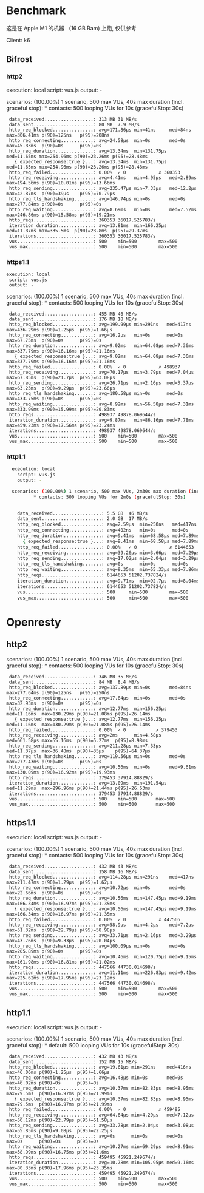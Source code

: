# Benchmark

这是在 Apple M1 的机器 （16 GB Ram) 上跑, 仅供参考

Client: k6

## Bifrost

### http2

  execution: local
     script: vus.js
     output: -

  scenarios: (100.00%) 1 scenario, 500 max VUs, 40s max duration (incl. graceful stop):
           * contacts: 500 looping VUs for 10s (gracefulStop: 30s)

     data_received..................: 313 MB 31 MB/s
     data_sent......................: 80 MB  7.9 MB/s
     http_req_blocked...............: avg=171.86µs min=41ns     med=84ns    max=306.41ms p(90)=125ns   p(95)=208ns  
     http_req_connecting............: avg=24.58µs  min=0s       med=0s      max=45.83ms  p(90)=0s      p(95)=0s     
     http_req_duration..............: avg=13.34ms  min=131.75µs med=11.65ms max=254.96ms p(90)=23.26ms p(95)=28.48ms
       { expected_response:true }...: avg=13.34ms  min=131.75µs med=11.65ms max=254.96ms p(90)=23.26ms p(95)=28.48ms
     http_req_failed................: 0.00%  ✓ 0            ✗ 360353
     http_req_receiving.............: avg=4.41ms   min=4.95µs   med=2.89ms  max=194.56ms p(90)=10.01ms p(95)=13.66ms
     http_req_sending...............: avg=235.47µs min=7.33µs   med=12.2µs  max=42.87ms  p(90)=39µs    p(95)=70.79µs
     http_req_tls_handshaking.......: avg=146.74µs min=0s       med=0s      max=277.84ms p(90)=0s      p(95)=0s     
     http_req_waiting...............: avg=8.69ms   min=0s       med=7.52ms  max=246.86ms p(90)=15.58ms p(95)=19.21ms
     http_reqs......................: 360353 36017.525783/s
     iteration_duration.............: avg=13.81ms  min=166.25µs med=11.87ms max=335.5ms  p(90)=23.8ms  p(95)=29.37ms
     iterations.....................: 360353 36017.525783/s
     vus............................: 500    min=500        max=500 
     vus_max........................: 500    min=500        max=500

### https1.1

    execution: local
     script: vus.js
     output: -

  scenarios: (100.00%) 1 scenario, 500 max VUs, 40s max duration (incl. graceful stop):
           * contacts: 500 looping VUs for 10s (gracefulStop: 30s)

     data_received..................: 455 MB 46 MB/s
     data_sent......................: 176 MB 18 MB/s
     http_req_blocked...............: avg=199.99µs min=291ns   med=417ns  max=436.29ms p(90)=1.25µs  p(95)=1.66µs 
     http_req_connecting............: avg=16.2µs   min=0s      med=0s     max=67.75ms  p(90)=0s      p(95)=0s     
     http_req_duration..............: avg=9.02ms   min=64.08µs med=7.36ms max=337.79ms p(90)=16.16ms p(95)=21.16ms
       { expected_response:true }...: avg=9.02ms   min=64.08µs med=7.36ms max=337.79ms p(90)=16.16ms p(95)=21.16ms
     http_req_failed................: 0.00%  ✓ 0            ✗ 498937
     http_req_receiving.............: avg=70.17µs  min=3.79µs  med=7.04µs max=67.85ms  p(90)=21.7µs  p(95)=63.08µs
     http_req_sending...............: avg=26.71µs  min=2.16µs  med=3.37µs max=63.23ms  p(90)=9.29µs  p(95)=23.66µs
     http_req_tls_handshaking.......: avg=180.58µs min=0s      med=0s     max=433.75ms p(90)=0s      p(95)=0s     
     http_req_waiting...............: avg=8.92ms   min=56.58µs med=7.31ms max=333.99ms p(90)=15.99ms p(95)=20.83ms
     http_reqs......................: 498937 49878.069644/s
     iteration_duration.............: avg=9.87ms   min=86.16µs med=7.78ms max=459.23ms p(90)=17.56ms p(95)=23.24ms
     iterations.....................: 498937 49878.069644/s
     vus............................: 500    min=500        max=500 
     vus_max........................: 500    min=500        max=500 

### http1.1

```sh
  execution: local
    script: vus.js
    output: -

  scenarios: (100.00%) 1 scenario, 500 max VUs, 2m30s max duration (incl. graceful stop):
          * contacts: 500 looping VUs for 2m0s (gracefulStop: 30s)


    data_received..................: 5.5 GB  46 MB/s
    data_sent......................: 2.0 GB  17 MB/s
    http_req_blocked...............: avg=2.59µs  min=250ns   med=417ns  max=228.61ms p(75)=666ns   p(95)=1.62µs  p(99)=3.79µs   count=6144653
    http_req_connecting............: avg=402ns   min=0s      med=0s     max=38.47ms  p(75)=0s      p(95)=0s      p(99)=0s       count=6144653
    http_req_duration..............: avg=9.41ms  min=68.58µs med=7.89ms max=339.52ms p(75)=10.93ms p(95)=20.17ms p(99)=34.7ms   count=6144653
      { expected_response:true }...: avg=9.41ms  min=68.58µs med=7.89ms max=339.52ms p(75)=10.93ms p(95)=20.17ms p(99)=34.7ms   count=6144653
    http_req_failed................: 0.00%   ✓ 0            ✗ 6144653
    http_req_receiving.............: avg=39.26µs min=3.66µs  med=7.29µs max=240.51ms p(75)=9.58µs  p(95)=29.54µs p(99)=132.41µs count=6144653
    http_req_sending...............: avg=17.02µs min=2.04µs  med=3.29µs max=245.91ms p(75)=4.62µs  p(95)=11.91µs p(99)=58.91µs  count=6144653
    http_req_tls_handshaking.......: avg=0s      min=0s      med=0s     max=0s       p(75)=0s      p(95)=0s      p(99)=0s       count=6144653
    http_req_waiting...............: avg=9.35ms  min=55.33µs med=7.86ms max=337.02ms p(75)=10.89ms p(95)=19.99ms p(99)=34.28ms  count=6144653
    http_reqs......................: 6144653 51202.737824/s
    iteration_duration.............: avg=9.71ms  min=92.7µs  med=8.04ms max=339.56ms p(75)=11.18ms p(95)=21.18ms p(99)=36.78ms  count=6144653
    iterations.....................: 6144653 51202.737824/s
    vus............................: 500     min=500        max=500  
    vus_max........................: 500     min=500        max=500 
  ```

# Openresty

## http2

  scenarios: (100.00%) 1 scenario, 500 max VUs, 40s max duration (incl. graceful stop):
           * contacts: 500 looping VUs for 10s (gracefulStop: 30s)

     data_received..................: 346 MB 35 MB/s
     data_sent......................: 84 MB  8.4 MB/s
     http_req_blocked...............: avg=137.89µs min=0s       med=84ns     max=277.64ms p(90)=125ns   p(95)=250ns  
     http_req_connecting............: avg=17.84µs  min=0s       med=0s       max=32.93ms  p(90)=0s      p(95)=0s     
     http_req_duration..............: avg=12.77ms  min=156.25µs med=11.16ms  max=130.29ms p(90)=21.08ms p(95)=26.14ms
       { expected_response:true }...: avg=12.77ms  min=156.25µs med=11.16ms  max=130.29ms p(90)=21.08ms p(95)=26.14ms
     http_req_failed................: 0.00%  ✓ 0           ✗ 379453
     http_req_receiving.............: avg=2ms      min=4.58µs   med=661.58µs max=55.16ms  p(90)=5.27ms  p(95)=8.98ms 
     http_req_sending...............: avg=211.28µs min=7.33µs   med=11.37µs  max=36.48ms  p(90)=35µs    p(95)=64.37µs
     http_req_tls_handshaking.......: avg=119.56µs min=0s       med=0s       max=277.43ms p(90)=0s      p(95)=0s     
     http_req_waiting...............: avg=10.56ms  min=0s       med=9.61ms   max=130.09ms p(90)=16.92ms p(95)=19.93ms
     http_reqs......................: 379453 37914.88829/s
     iteration_duration.............: avg=13.09ms  min=191.54µs med=11.29ms  max=296.96ms p(90)=21.44ms p(95)=26.63ms
     iterations.....................: 379453 37914.88829/s
     vus............................: 500    min=500       max=500 
     vus_max........................: 500    min=500       max=500 

## https1.1

  execution: local
     script: vus.js
     output: -

  scenarios: (100.00%) 1 scenario, 500 max VUs, 40s max duration (incl. graceful stop):
           * contacts: 500 looping VUs for 10s (gracefulStop: 30s)

     data_received..................: 432 MB 43 MB/s
     data_sent......................: 158 MB 16 MB/s
     http_req_blocked...............: avg=114.28µs min=291ns    med=417ns  max=211.47ms p(90)=1.29µs  p(95)=1.62µs 
     http_req_connecting............: avg=10.72µs  min=0s       med=0s     max=22.66ms  p(90)=0s      p(95)=0s     
     http_req_duration..............: avg=10.56ms  min=147.45µs med=9.19ms max=166.34ms p(90)=16.97ms p(95)=21.35ms
       { expected_response:true }...: avg=10.56ms  min=147.45µs med=9.19ms max=166.34ms p(90)=16.97ms p(95)=21.35ms
     http_req_failed................: 0.00%  ✓ 0            ✗ 447566
     http_req_receiving.............: avg=58.9µs   min=4.2µs    med=7.2µs  max=51.32ms  p(90)=22.79µs p(95)=58.98µs
     http_req_sending...............: avg=33.71µs  min=2.16µs   med=3.29µs max=43.76ms  p(90)=9.33µs  p(95)=20.04µs
     http_req_tls_handshaking.......: avg=100.09µs min=0s       med=0s     max=205.89ms p(90)=0s      p(95)=0s     
     http_req_waiting...............: avg=10.46ms  min=120.75µs med=9.15ms max=161.98ms p(90)=16.81ms p(95)=21.02ms
     http_reqs......................: 447566 44730.014698/s
     iteration_duration.............: avg=11.11ms  min=226.83µs med=9.42ms max=225.62ms p(90)=17.95ms p(95)=23.12ms
     iterations.....................: 447566 44730.014698/s
     vus............................: 500    min=500        max=500 
     vus_max........................: 500    min=500        max=500 

## http1.1

  execution: local
     script: vus.js
     output: -

  scenarios: (100.00%) 1 scenario, 500 max VUs, 40s max duration (incl. graceful stop):
           * default: 500 looping VUs for 10s (gracefulStop: 30s)

     data_received..................: 432 MB 43 MB/s
     data_sent......................: 152 MB 15 MB/s
     http_req_blocked...............: avg=19.61µs min=291ns    med=416ns  max=46.06ms p(90)=1.25µs  p(95)=1.66µs 
     http_req_connecting............: avg=16.48µs min=0s       med=0s     max=46.02ms p(90)=0s      p(95)=0s     
     http_req_duration..............: avg=10.37ms min=82.83µs  med=8.95ms max=79.5ms  p(90)=16.97ms p(95)=21.99ms
       { expected_response:true }...: avg=10.37ms min=82.83µs  med=8.95ms max=79.5ms  p(90)=16.97ms p(95)=21.99ms
     http_req_failed................: 0.00%  ✓ 0            ✗ 459495
     http_req_receiving.............: avg=64.84µs min=4.29µs   med=7.12µs max=56.12ms p(90)=22.79µs p(95)=61.58µs
     http_req_sending...............: avg=33.78µs min=2.04µs   med=3.08µs max=55.85ms p(90)=9.08µs  p(95)=22.25µs
     http_req_tls_handshaking.......: avg=0s      min=0s       med=0s     max=0s      p(90)=0s      p(95)=0s     
     http_req_waiting...............: avg=10.27ms min=69.29µs  med=8.91ms max=58.99ms p(90)=16.75ms p(95)=21.6ms 
     http_reqs......................: 459495 45921.249674/s
     iteration_duration.............: avg=10.78ms min=105.95µs med=9.16ms max=80.33ms p(90)=17.96ms p(95)=23.35ms
     iterations.....................: 459495 45921.249674/s
     vus............................: 500    min=500        max=500 
     vus_max........................: 500    min=500        max=500 
